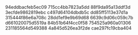 94eddbacfeb5ec09
715cc4bb7823a5dd
88f9da95a13ddf3d
3ecfde9862819ebc
c497d64104dbdb5c
dd85ff5113e37d1a
315444f86e6a708c
28dd1ef9e9b69d68
6639c9d06c059c7b
d661020075d5519a
84b51b64f4cc0f58
754525a960a01306
231185564d549388
4a845d526ea3f2de
cae297fc19cba404
